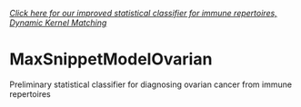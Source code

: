 [*Click here for our improved statistical classifier for immune repertoires, Dynamic Kernel Matching*](https://github.com/jostmey/dkm)

# MaxSnippetModelOvarian
Preliminary statistical classifier for diagnosing ovarian cancer from immune repertoires

